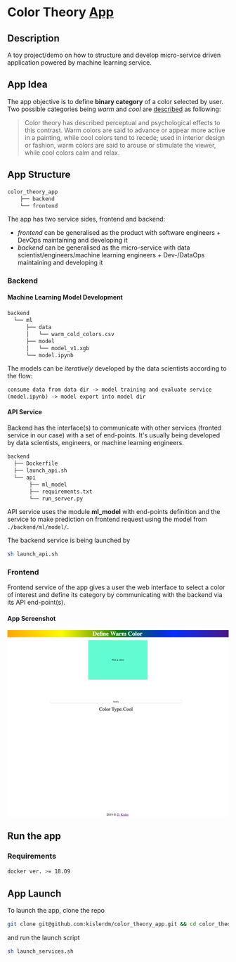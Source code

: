 # Color Theory <a href="http://color-theory-app.s3-website-eu-west-1.amazonaws.com" target="_blank">App</a>

## Description

A toy project/demo on how to structure and develop micro-service driven application powered by machine learning service.

## App Idea

The app objective is to define **binary category** of a color selected by user. Two possible categories being *warm* and *cool* are <a href="https://en.wikipedia.org/wiki/Color_theory#Warm_vs._cool_colors" target="_blank">described</a> as following:

> Color theory has described perceptual and psychological effects to this contrast. Warm colors are said to advance or appear more active in a painting, while cool colors tend to recede; used in interior design or fashion, warm colors are said to arouse or stimulate the viewer, while cool colors calm and relax.

## App Structure

```
color_theory_app
    ├── backend
    └── frontend
```

The app has two service sides, frontend and backend:

- *frontend* can be generalised as the product with software engineers + DevOps maintaining and developing it
- *backend* can be generalised as the micro-service with data scientist/engineers/machine learning engineers + Dev-/DataOps maintaining and developing it

### Backend

#### Machine Learning Model Development

```
backend
  └── ml
      ├── data
      │   └── warm_cold_colors.csv
      ├── model
      │   └── model_v1.xgb
      └── model.ipynb
```

The models can be *iteratively* developed by the data scientists according to the flow:

```
consume data from data dir -> model training and evaluate service (model.ipynb) -> model export into model dir
```

#### API Service

Backend has the interface(s) to communicate with other services (fronted service in our case) with a set of end-points. It's usually being developed by data scientists, engineers, or machine learning engineers.

```
backend
  ├── Dockerfile
  ├── launch_api.sh
  └── api
       ├── ml_model
       ├── requirements.txt
       └── run_server.py      
```

API service uses the module **ml_model** with end-points definition and the service to make prediction on frontend request using the model from `./backend/ml/model/`.

The backend service is being launched by

```bash
sh launch_api.sh
```

### Frontend

Frontend service of the app gives a user the web interface to select a color of interest and define its category by communicating with the backend via its API end-point(s).

#### App Screenshot

![App Screen](fig/app_screen.png)

## Run the app

### Requirements

```bash
docker ver. >= 18.09
```

## App Launch

To launch the app, clone the repo

```bash
git clone git@github.com:kislerdm/color_theory_app.git && cd color_theory_app
```

and run the launch script

```bash
sh launch_services.sh
```
